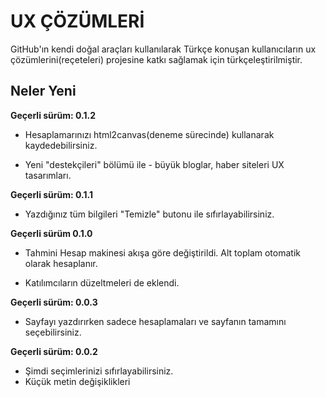 # UX ÇÖZÜMLERİ

GitHub'ın kendi doğal araçları kullanılarak Türkçe konuşan kullanıcıların ux çözümlerini(reçeteleri) projesine katkı sağlamak için türkçeleştirilmiştir.

## Neler Yeni 

**Geçerli sürüm: 0.1.2**

+ Hesaplamarınızı html2canvas(deneme sürecinde) kullanarak kaydedebilirsiniz.

+ Yeni "destekçileri" bölümü ile  - büyük bloglar, haber siteleri UX tasarımları.

**Geçerli sürüm: 0.1.1**

+ Yazdığınız tüm bilgileri "Temizle" butonu ile sıfırlayabilirsiniz.


**Geçerli sürüm 0.1.0**

+ Tahmini Hesap makinesi akışa göre değiştirildi. Alt toplam otomatik olarak hesaplanır.

+ Katılımcıların düzeltmeleri de eklendi.

**Geçerli sürüm: 0.0.3**

+ Sayfayı yazdırırken sadece hesaplamaları ve sayfanın tamamını seçebilirsiniz.

**Geçerli sürüm: 0.0.2**

+ Şimdi seçimlerinizi sıfırlayabilirsiniz. 
+ Küçük metin değişiklikleri


